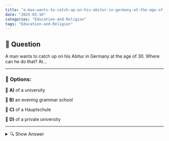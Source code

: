 ```yaml
---
title: "a-man-wants-to-catch-up-on-his-abitur-in-germany-at-the-age-of-30-where-can-he-do-that-at"
date: "2025-03-10"
categories: "Education-and-Religion"
tags: "Education-and-Religion"
---
```


## 📌 **Question**

A man wants to catch up on his Abitur in Germany at the age of 30. Where can he do that? At...



---

### 📝 **Options:**

🔘 **A)** of a university

🔘 **B)** an evening grammar school

🔘 **C)** of a Hauptschule

🔘 **D)** of a private university

---

<details>
  <summary>🔍 Show Answer</summary>

  <p>
💡  <b>Correct Answer:</b>  b
  </p>
  <p>
    📖<b>Explanation:</b>
    In Germany, many adults want to catch up on their Abitur in order to improve their career opportunities or to take up a course of study. Various educational institutions are available for this purpose. An evening high school offers flexible courses outside of regular working hours, ideal for working professionals. **Colleges** and **private universities** are primarily geared towards studies and usually do not offer Abitur courses. **Hauptschulen**, on the other hand, are aimed at younger students and do not offer the opportunity to acquire the Abitur. Therefore, the evening grammar school is the right choice for a 30-year-old man who wants to catch up on his Abitur.
  </p>
</details>
